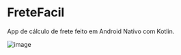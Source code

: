 # FreteFacil

App de cálculo de frete feito em Android Nativo com Kotlin.

![image](https://user-images.githubusercontent.com/76526974/170783000-41bff0e1-d196-4c2a-ac10-0225241419cb.png)
